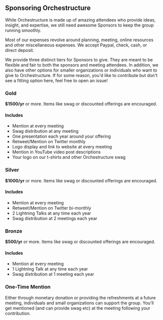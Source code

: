 ## Sponsoring Orchestructure

While Orchestructure is made up of amazing attendees who provide ideas, insight,
and expertise, we still need awesome Sponsors to keep the group running smoothly.

Most of our expenses revolve around planning, meeting, online resources and other miscellaneous expenses. We accept Paypal, check, cash, or direct deposit.

We provide three distinct tiers for Sponsors to give. They are meant to be flexible
and fair to both the sponsors and meeting attendees. In addition, we
also have other options for smaller organizations or individuals who want
to give to Orchestructure. If for some reason, you'd like to contribute but don't
see a fitting option here, feel free to open an issue!

### Gold

**$1500/yr** or more. Items like swag or discounted offerings are encouraged.

#### Includes

* Mention at every meeting
* Swag distribution at any meeting
* One presentation each year around your offering
* Retweet/Mention on Twitter monthly
* Logo display and link to website at every meeting
* Mention in YouTube video post descriptions
* Your logo on our t-shirts and other Orchestructure swag

### Silver

**$1000/yr** or more. Items like swag or discounted offerings are encouraged.

#### Includes

* Mention at every meeting
* Retweet/Mention on Twitter bi-monthly
* 2 Lightning Talks at any time each year
* Swag distribution at 2 meetings each year

### Bronze

**$500/yr** or more. Items like swag or discounted offerings are encouraged.

#### Includes

* Mention at every meeting
* 1 Lightning Talk at any time each year
* Swag distribution at 1 meeting each year

### One-Time Mention

Either through monetary donation or providing the refreshments at a future meeting, individuals and small organizations can support the group. You'll get mentioned (and can provide swag etc) at the meeting following your contribution.
